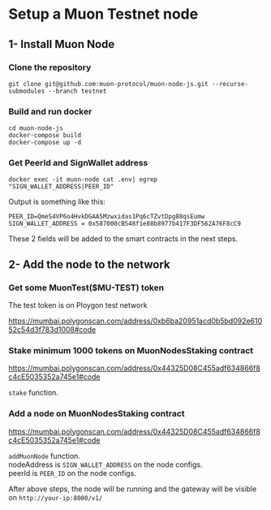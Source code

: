 # Setup a Muon Testnet node


## 1- Install Muon Node

### Clone the repository

```
git clone git@github.com:muon-protocol/muon-node-js.git --recurse-submodules --branch testnet
```

### Build and run docker

```
cd muon-node-js
docker-compose build
docker-compose up -d
```

### Get PeerId and SignWallet address

```
docker exec -it muon-node cat .env| egrep "SIGN_WALLET_ADDRESS|PEER_ID"
```

Output is something like this:

```
PEER_ID=QmeS4VP6o4HvkDGAA5Mzwxidas1Pq6cTZvtDpg88qsEumw
SIGN_WALLET_ADDRESS = 0x587000cB548f1e88b8977b417F3DF562A76F8cC9
```

These 2 fields will be added to the smart contracts in the next steps.

## 2- Add the node to the network

### Get some MuonTest($MU-TEST) token

The test token is on Ploygon test network

https://mumbai.polygonscan.com/address/0xb6ba20951acd0b5bd092e61052c54d3f783d1008#code

### Stake minimum 1000 tokens on MuonNodesStaking contract

https://mumbai.polygonscan.com/address/0x44325D08C455adf634866f8c4cE5035352a745e1#code


```stake``` function.

### Add a node on MuonNodesStaking contract

https://mumbai.polygonscan.com/address/0x44325D08C455adf634866f8c4cE5035352a745e1#code

```addMuonNode``` function.  
nodeAddress is ```SIGN_WALLET_ADDRESS``` on the node configs.  
peerId is ```PEER_ID``` on the node configs.



After above steps, the node will be running and the gateway will be visible on `http://your-ip:8000/v1/`
